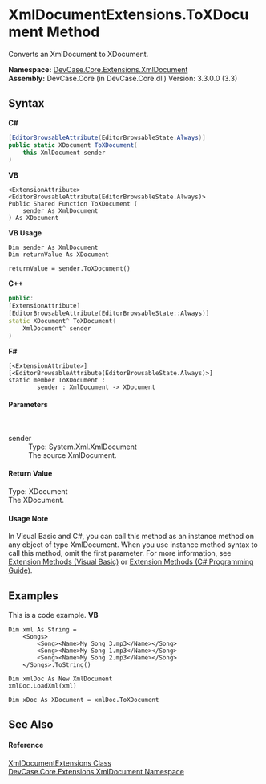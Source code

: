 # XmlDocumentExtensions.ToXDocument Method 
 

Converts an XmlDocument to XDocument.

**Namespace:**&nbsp;<a href="N_DevCase_Core_Extensions_XmlDocument">DevCase.Core.Extensions.XmlDocument</a><br />**Assembly:**&nbsp;DevCase.Core (in DevCase.Core.dll) Version: 3.3.0.0 (3.3)

## Syntax

**C#**<br />
``` C#
[EditorBrowsableAttribute(EditorBrowsableState.Always)]
public static XDocument ToXDocument(
	this XmlDocument sender
)
```

**VB**<br />
``` VB
<ExtensionAttribute>
<EditorBrowsableAttribute(EditorBrowsableState.Always)>
Public Shared Function ToXDocument ( 
	sender As XmlDocument
) As XDocument
```

**VB Usage**<br />
``` VB Usage
Dim sender As XmlDocument
Dim returnValue As XDocument

returnValue = sender.ToXDocument()
```

**C++**<br />
``` C++
public:
[ExtensionAttribute]
[EditorBrowsableAttribute(EditorBrowsableState::Always)]
static XDocument^ ToXDocument(
	XmlDocument^ sender
)
```

**F#**<br />
``` F#
[<ExtensionAttribute>]
[<EditorBrowsableAttribute(EditorBrowsableState.Always)>]
static member ToXDocument : 
        sender : XmlDocument -> XDocument 

```


#### Parameters
&nbsp;<dl><dt>sender</dt><dd>Type: System.Xml.XmlDocument<br />The source XmlDocument.</dd></dl>

#### Return Value
Type: XDocument<br />The XDocument.

#### Usage Note
In Visual Basic and C#, you can call this method as an instance method on any object of type XmlDocument. When you use instance method syntax to call this method, omit the first parameter. For more information, see <a href="https://docs.microsoft.com/dotnet/visual-basic/programming-guide/language-features/procedures/extension-methods">Extension Methods (Visual Basic)</a> or <a href="https://docs.microsoft.com/dotnet/csharp/programming-guide/classes-and-structs/extension-methods">Extension Methods (C# Programming Guide)</a>.

## Examples
This is a code example. 
**VB**<br />
``` VB
Dim xml As String =
    <Songs>
        <Song><Name>My Song 3.mp3</Name></Song>
        <Song><Name>My Song 1.mp3</Name></Song>
        <Song><Name>My Song 2.mp3</Name></Song>
    </Songs>.ToString()

Dim xmlDoc As New XmlDocument
xmlDoc.LoadXml(xml)

Dim xDoc As XDocument = xmlDoc.ToXDocument
```


## See Also


#### Reference
<a href="T_DevCase_Core_Extensions_XmlDocument_XmlDocumentExtensions">XmlDocumentExtensions Class</a><br /><a href="N_DevCase_Core_Extensions_XmlDocument">DevCase.Core.Extensions.XmlDocument Namespace</a><br />